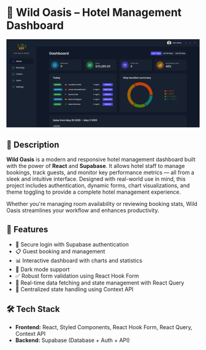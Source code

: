 # 🌴 Wild Oasis – Hotel Management Dashboard

<!-- Add screenshots or a demo GIF here if available -->
![Dashboard Screenshot](./src/data/img/The-wild-aosis.PNG)

## 📖 Description

**Wild Oasis** is a modern and responsive hotel management dashboard built with the power of **React** and **Supabase**. It allows hotel staff to manage bookings, track guests, and monitor key performance metrics — all from a sleek and intuitive interface. Designed with real-world use in mind, this project includes authentication, dynamic forms, chart visualizations, and theme toggling to provide a complete hotel management experience.

Whether you're managing room availability or reviewing booking stats, Wild Oasis streamlines your workflow and enhances productivity.

## 🧩 Features
- 🔐 Secure login with Supabase authentication  
- 📋 Guest booking and management  
- 📊 Interactive dashboard with charts and statistics  
- 🌙 Dark mode support  
- ✅ Robust form validation using React Hook Form  
- 🔄 Real-time data fetching and state management with React Query  
- 🧠 Centralized state handling using Context API

## 🛠 Tech Stack
- **Frontend:** React, Styled Components, React Hook Form, React Query, Context API  
- **Backend:** Supabase (Database + Auth + API)  
